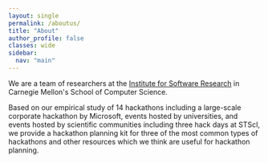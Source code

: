 ```yaml
---
layout: single
permalink: /aboutus/
title: "About"
author_profile: false
classes: wide
sidebar:
  nav: "main"
---
```


We are a team of researchers at the <a href = "https://www.isri.cmu.edu/">Institute for Software Research</a> in Carnegie Mellon's School of Computer Science.

Based on our empirical study of 14 hackathons including a large-scale corporate hackathon by Microsoft, events hosted by universities, and events hosted by scientific communities including three hack days at STScI, we provide a hackathon planning kit for three of the most common types of hackathons and other resources which we think are useful for hackathon planning.
